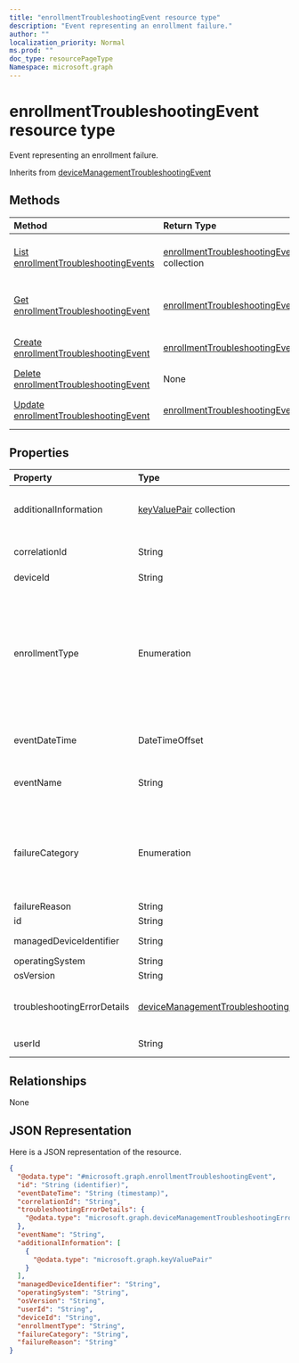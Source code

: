 ```yaml
---
title: "enrollmentTroubleshootingEvent resource type"
description: "Event representing an enrollment failure."
author: ""
localization_priority: Normal
ms.prod: ""
doc_type: resourcePageType
Namespace: microsoft.graph
---
```



# enrollmentTroubleshootingEvent resource type

Event representing an enrollment failure.


Inherits from [deviceManagementTroubleshootingEvent](../resources/deviceManagementTroubleshootingEvent.md)

## Methods
|Method|Return Type|Description|
|:---|:---|:---|
|[List enrollmentTroubleshootingEvents](../api/enrollmenttroubleshootingevent-list.md)|[enrollmentTroubleshootingEvent](../resources/enrollmentTroubleshootingEvent.md) collection|List properties and relationships of the [enrollmentTroubleshootingEvent](../resources/enrollmenttroubleshootingevent.md) objects.|
|[Get enrollmentTroubleshootingEvent](../api/enrollmenttroubleshootingevent-get.md)|[enrollmentTroubleshootingEvent](../resources/enrollmentTroubleshootingEvent.md)|Read properties and relationships of the [enrollmentTroubleshootingEvent](../resources/enrollmenttroubleshootingevent.md) object.|
|[Create enrollmentTroubleshootingEvent](../api/enrollmenttroubleshootingevent-create.md)|[enrollmentTroubleshootingEvent](../resources/enrollmentTroubleshootingEvent.md)|Create a new [enrollmentTroubleshootingEvent](../resources/enrollmenttroubleshootingevent.md) object.|
|[Delete enrollmentTroubleshootingEvent](../api/enrollmenttroubleshootingevent-delete.md)|None|Deletes a [enrollmentTroubleshootingEvent](../resources/enrollmenttroubleshootingevent.md).|
|[Update enrollmentTroubleshootingEvent](../api/enrollmenttroubleshootingevent-update.md)|[enrollmentTroubleshootingEvent](../resources/enrollmentTroubleshootingEvent.md)|Update the properties of a [enrollmentTroubleshootingEvent](../resources/enrollmenttroubleshootingevent.md) object.|

## Properties
|Property|Type|Description|
|:---|:---|:---|
|additionalInformation|[keyValuePair](../resources/keyValuePair.md) collection|A set of string key and string value pairs which provides additional information on the Troubleshooting event Inherited from [deviceManagementTroubleshootingEvent](../resources/deviceManagementTroubleshootingEvent.md)|
|correlationId|String|Id used for tracing the failure in the service. Inherited from [deviceManagementTroubleshootingEvent](../resources/deviceManagementTroubleshootingEvent.md)|
|deviceId|String|Azure AD device identifier.|
|enrollmentType|Enumeration|Type of the enrollment. Possible values are: `unknown`, `userEnrollment`, `deviceEnrollmentManager`, `appleBulkWithUser`, `appleBulkWithoutUser`, `windowsAzureADJoin`, `windowsBulkUserless`, `windowsAutoEnrollment`, `windowsBulkAzureDomainJoin`, `windowsCoManagement`, `appleUserEnrollment`, `appleUserEnrollmentWithServiceAccount`.|
|eventDateTime|DateTimeOffset|Time when the event occurred . Inherited from [deviceManagementTroubleshootingEvent](../resources/deviceManagementTroubleshootingEvent.md)|
|eventName|String|Event Name corresponding to the Troubleshooting Event. It is an Optional field Inherited from [deviceManagementTroubleshootingEvent](../resources/deviceManagementTroubleshootingEvent.md)|
|failureCategory|Enumeration|Highlevel failure category. Possible values are: `unknown`, `authentication`, `authorization`, `accountValidation`, `userValidation`, `deviceNotSupported`, `inMaintenance`, `badRequest`, `featureNotSupported`, `enrollmentRestrictionsEnforced`, `clientDisconnected`, `userAbandonment`.|
|failureReason|String|Detailed failure reason.|
|id|String| Inherited from [entity](../resources/entity.md)|
|managedDeviceIdentifier|String|Device identifier created or collected by Intune.|
|operatingSystem|String|Operating System.|
|osVersion|String|OS Version.|
|troubleshootingErrorDetails|[deviceManagementTroubleshootingErrorDetails](../resources/deviceManagementTroubleshootingErrorDetails.md)|Object containing detailed information about the error and its remediation. Inherited from [deviceManagementTroubleshootingEvent](../resources/deviceManagementTroubleshootingEvent.md)|
|userId|String|Identifier for the user that tried to enroll the device.|

## Relationships
None

## JSON Representation
Here is a JSON representation of the resource.
<!-- {
  "blockType": "resource",
  "keyProperty": "id",
  "@odata.type": "microsoft.graph.enrollmentTroubleshootingEvent",
  "baseType": "microsoft.graph.deviceManagementTroubleshootingEvent",
  "openType": false
}
-->
``` json
{
  "@odata.type": "#microsoft.graph.enrollmentTroubleshootingEvent",
  "id": "String (identifier)",
  "eventDateTime": "String (timestamp)",
  "correlationId": "String",
  "troubleshootingErrorDetails": {
    "@odata.type": "microsoft.graph.deviceManagementTroubleshootingErrorDetails"
  },
  "eventName": "String",
  "additionalInformation": [
    {
      "@odata.type": "microsoft.graph.keyValuePair"
    }
  ],
  "managedDeviceIdentifier": "String",
  "operatingSystem": "String",
  "osVersion": "String",
  "userId": "String",
  "deviceId": "String",
  "enrollmentType": "String",
  "failureCategory": "String",
  "failureReason": "String"
}
```

